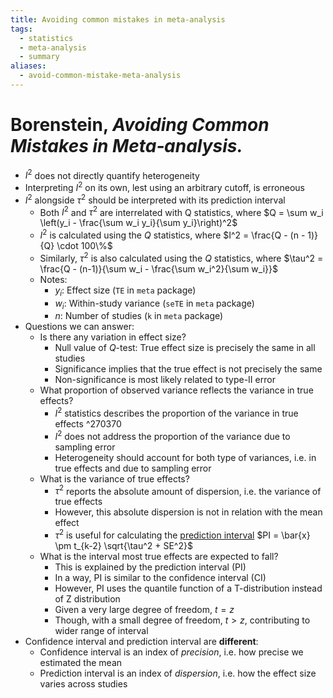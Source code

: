 ```yaml
---
title: Avoiding common mistakes in meta-analysis
tags:
  - statistics
  - meta-analysis
  - summary
aliases:
  - avoid-common-mistake-meta-analysis
---
```

# Borenstein, *Avoiding Common Mistakes in Meta‐analysis.*
- $I^2$ does not directly quantify heterogeneity
- Interpreting $I^2$ on its own, lest using an arbitrary cutoff, is erroneous
- $I^2$ alongside $\tau^2$ should be interpreted with its prediction interval
	- Both $I^2$ and $\tau^2$ are interrelated with Q statistics, where $Q = \sum w_i \left(y_i - \frac{\sum w_i y_i}{\sum y_i}\right)^2$
	- $I^2$ is calculated using the $Q$ statistics, where $I^2 = \frac{Q - (n - 1)}{Q} \cdot 100\%$
	- Similarly, $\tau^2$ is also calculated using the $Q$ statistics, where $\tau^2 = \frac{Q - (n-1)}{\sum w_i - \frac{\sum w_i^2}{\sum w_i}}$
	- Notes:
		- $y_i$: Effect size (`TE` in `meta` package)
		- $w_i$: Within-study variance (`seTE` in `meta` package)
		- $n$: Number of studies (`k` in `meta` package)
- Questions we can answer:
	- Is there any variation in effect size?
		- Null value of $Q$-test: True effect size is precisely the same in all studies
		- Significance implies that the true effect is not precisely the same
		- Non-significance is most likely related to type-II error
	- What proportion of observed variance reflects the variance in true effects?
		- $I^2$ statistics describes the proportion of the variance in true effects ^270370
		- $I^2$ does not address the proportion of the variance due to sampling error
		- Heterogeneity should account for both type of variances, i.e. in true effects and due to sampling error
	- What is the variance of true effects?
		- $\tau^2$ reports the absolute amount of dispersion, i.e. the variance of true effects
		- However, this absolute dispersion is not in relation with the mean effect
		- $\tau^2$ is useful for calculating the [prediction interval](https://training.cochrane.org/handbook/current/chapter-10#section-10-10-4-3) $PI = \bar{x} \pm t_{k-2} \sqrt{\tau^2 + SE^2}$
	- What is the interval most true effects are expected to fall?
		- This is explained by the prediction interval (PI)
		- In a way, PI is similar to the confidence interval (CI)
		- However, PI uses the quantile function of a T-distribution instead of Z distribution
		- Given a very large degree of freedom, $t = z$
		- Though, with a small degree of freedom, $t > z$, contributing to  wider range of interval
- Confidence interval and prediction interval are **different**:
	- Confidence interval is an index of *precision*, i.e. how precise we estimated the mean
	- Prediction interval is an index of *dispersion*, i.e. how the effect size varies across studies